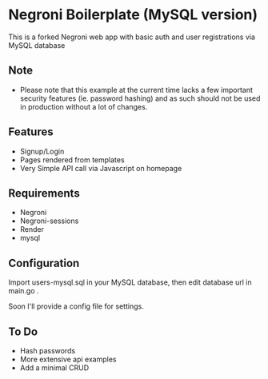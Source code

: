 Negroni Boilerplate (MySQL version)
===============

This is a forked Negroni web app with basic auth and user registrations via MySQL database

Note
----------
- Please note that this example at the current time lacks a few important security features (ie. password hashing) 
and as such should not be used in production without a lot of changes.

Features
----------
* Signup/Login
* Pages rendered from templates
* Very Simple API call via Javascript on homepage

Requirements
-----------

* Negroni
* Negroni-sessions
* Render
* mysql

Configuration
--------------
Import users-mysql.sql in your MySQL database, then edit database url in main.go .

Soon I'll provide a config file for settings.

To Do
-----------

* Hash passwords
* More extensive api examples
* Add a minimal CRUD


